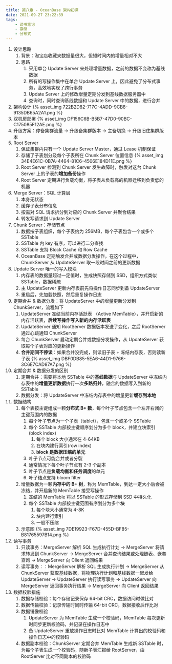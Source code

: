 ```yaml
---
title: 第八章 - OceanBase 架构初探
date: 2021-09-27 23:22:39
tags:
    - 读书笔记
    - 存储
    - 分布式
---
```

1. 设计思路
    1. 背景：淘宝店收藏夹数据量很大，但短时间内的增量相对不大
    2. 思路
        1. 采用单台 Update Server 来处理增量数据，之前的数据不变称为基线数据
        2. 所有的写操作集中在单台 Update Server 上，因此避免了分布式事务，高效地实现了跨行事务
        3. Update Server 上的修改增量定期分发到基线数据服务器中
        4. 查询时，同时查询基线数据和 Update Server 中的数据，进行合并
2. 架构设计
    {% asset_img 722B2D82-717C-4ADD-9CB8-9135DB65A2A1.png %}
3. 双机房部署
    {% asset_img DF156C6B-B5B7-47D0-90BC-C175085F12AE.png %}
4. 升级方案：停备集群流量 -> 升级备集群版本 -> 主备切换 -> 升级旧住集群版本
5. Root Server
    1. 保证集群内只有一个 Update Server Master，通过 Lease 机制保证
    2. 存储了子表划分及每个子表所在 Chunk Server 位置信息
        {% asset_img 34E4E61C-0B7A-4464-81C6-4506E184D11E.png %}
    3. Root Server 检测到 Chunk Server 发生故障时，触发对这台 Chunk Server 上的子表的**增加备份**操作
    4. Root Server 定期进行负载均衡，将子表从负载高的机器迁移到负责低的机器
6. Merge Server：SQL 计算层
    1. 本身无状态
    2. 缓存子表分布信息
    3. 按需对 SQL 请求拆分到对应的 Chunk Server 并聚合结果
    4. 转发写请求到 Update Server
7. Chunk Server：存储节点
    1. 数据按子表组织，每个子表约为 256MB，每个子表包含一个或多个 SSTable
    2. SSTable 内 key 有序，可以进行二分查找
    3. SSTable 支持 Block Cache 和 Row Cache
    4. OceanBase 定期触发合并或数据分发操作，在这个过程中，ChunkServer 从 UpdateServer 取一段时间之前的更新数据
8. Update Server 唯一的写入模块
    1. 内存表的数据量超过一定值时，生成快照存储到 SSD，组织方式类似 SSTable，数据稀疏
    2. 主 UpdateServer 更新内存表前先将操作日志同步到备 UpdateServer
    3. 重启后，先加载快照，然后重复操作日志
9. 定期合并 & 数据分发：将 UpdateServer 中的增量更新分发到 ChunkServer，流程如下
    1. UpdateServer 冻结当前内存活跃表 （Active MemTable），并开启新的内存活跃表，**后续写操作写入新的内存活跃表**
    2. UpdateServer 通知 RootServer 数据版本发送了变化，之后 RootServer 通过心跳通知 ChunkServer
    3. 每台 ChunkServer 启动定期合并或数据分发操作，从 UpdateServer 获取每个子表对应的更新操作
    4. **合并期间不停读**：如果合并没完成，则读旧子表 + 冻结内存表，否则读新子表
        {% asset_img DBF0DB85-5EA6-44D1-9766-3C6E7CAD87A7.png %}
10. 定期合并 & 数据分发的区别
    1. 定期合并：需要将本地 SSTable 中的**基线数据**与 UpdateServer 中冻结内存表中的**增量更新数据**执行一次**多路归并**，融合的数据写入到新的 SSTable
    2. 数据分发：将 UpdateServer 中冻结内存表中的增量更新**缓存到本地**
11. 数据结构
    1. 每个表按主键组成一颗**分布式 B+ 数**，每个叶子节点包含一个左开右闭的主键范围内的数据
        1. 每个叶子节点为一个子表（tablet），包含一个或多个 SSTable
        2. 每个 SSTable 内部按主键顺序划分为多个 block，并建立块索引(block index)
            1. 每个 block 大小通常在 4-64KB
            2. 在块内建行索引(row index)
            3. **block 是数据压缩的单元**
        3. 叶子节点可能合并或者分裂
        4. 通常情况下每个叶子节点有 2-3 个副本
        5. 叶子节点是**负载均衡和任务调度**的单元
        6. 叶子结点支持 bloom filter
    2. 增量数据为一颗**内存中的 B+ 树**，称为 MemTable，到达一定大小后会被冻结，并开启新的 MemTable 接受写操作
        1. 冻结的 MemTable 将以 SSTable 的形式存储到 SSD 中持久化
        2. 每个 SSTable 内部按主键范围有序划分为多个**块**
            1. 每个块大小通常为 4-8K
            2. 块内建行索引
            3. 一般不压缩
    3. 示意图
        {% asset_img 7DE19923-F67D-455D-BF85-B81765597B14.png %}
12. 读写事务
    1. 只读事务：MergeServer 解析 SQL 生成执行计划 -> MergeServer 将请求转发到 ChunkServer -> MergeServer 合并查询结果或处理链表、嵌套查询 -> MergeServer 向 Client 返回结果
    2. 读写事务：：MergeServer 解析 SQL 生成执行计划 -> MergeServer 从 ChunkServer 获取基线数据，将物理执行计划和基线数据一起发给 UpdateServer -> UpdateServer 执行读写事务 -> UpdateServer 向 MergeServer 返回事务执行结果 -> MergeServer 向 Client 返回结果
13. 数据校验措施
    1. 数据存储校验：每个存储记录保存 64-bit CRC，数据访问时做比对
    2. 数据传输校验：记录传输时同时传输 64-bit CRC，数据接收后作比对
    3. 数据镜像校验
        1. UpdateServer 为 MemTable 生成一个校验码，MemTable 每次更新时同步更新校验码，并记录在操作日志中
        2. 备 UpdateServer 重放操作日志时比对 MemTable 计算出的校验码和操作日志中的校验码
    4. 数据副本校验：ChunkServer 定期合并 MemTable 生成新 SSTable 时，为每个子表生成一个校验码，随新子表汇报给 RootServer，由 RootServer 比对不同副本的校验码
